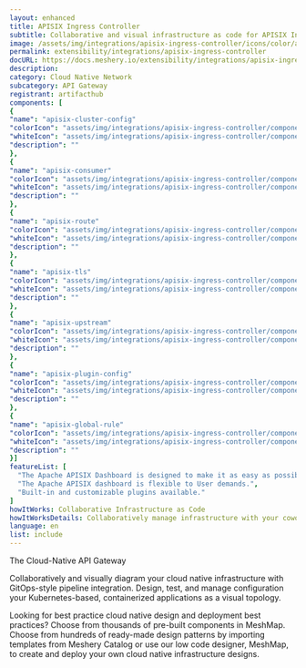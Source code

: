 ```yaml
---
layout: enhanced
title: APISIX Ingress Controller
subtitle: Collaborative and visual infrastructure as code for APISIX Ingress Controller
image: /assets/img/integrations/apisix-ingress-controller/icons/color/apisix-ingress-controller-color.svg
permalink: extensibility/integrations/apisix-ingress-controller
docURL: https://docs.meshery.io/extensibility/integrations/apisix-ingress-controller
description: 
category: Cloud Native Network
subcategory: API Gateway
registrant: artifacthub
components: [
{
"name": "apisix-cluster-config"
"colorIcon": "assets/img/integrations/apisix-ingress-controller/components/apisix-cluster-config/icons/color/apisix-cluster-config-color.svg"
"whiteIcon": "assets/img/integrations/apisix-ingress-controller/components/apisix-cluster-config/icons/white/apisix-cluster-config-white.svg"
"description": ""
},
{
"name": "apisix-consumer"
"colorIcon": "assets/img/integrations/apisix-ingress-controller/components/apisix-consumer/icons/color/apisix-consumer-color.svg"
"whiteIcon": "assets/img/integrations/apisix-ingress-controller/components/apisix-consumer/icons/white/apisix-consumer-white.svg"
"description": ""
},
{
"name": "apisix-route"
"colorIcon": "assets/img/integrations/apisix-ingress-controller/components/apisix-route/icons/color/apisix-route-color.svg"
"whiteIcon": "assets/img/integrations/apisix-ingress-controller/components/apisix-route/icons/white/apisix-route-white.svg"
"description": ""
},
{
"name": "apisix-tls"
"colorIcon": "assets/img/integrations/apisix-ingress-controller/components/apisix-tls/icons/color/apisix-tls-color.svg"
"whiteIcon": "assets/img/integrations/apisix-ingress-controller/components/apisix-tls/icons/white/apisix-tls-white.svg"
"description": ""
},
{
"name": "apisix-upstream"
"colorIcon": "assets/img/integrations/apisix-ingress-controller/components/apisix-upstream/icons/color/apisix-upstream-color.svg"
"whiteIcon": "assets/img/integrations/apisix-ingress-controller/components/apisix-upstream/icons/white/apisix-upstream-white.svg"
"description": ""
},
{
"name": "apisix-plugin-config"
"colorIcon": "assets/img/integrations/apisix-ingress-controller/components/apisix-plugin-config/icons/color/apisix-plugin-config-color.svg"
"whiteIcon": "assets/img/integrations/apisix-ingress-controller/components/apisix-plugin-config/icons/white/apisix-plugin-config-white.svg"
"description": ""
},
{
"name": "apisix-global-rule"
"colorIcon": "assets/img/integrations/apisix-ingress-controller/components/apisix-global-rule/icons/color/apisix-global-rule-color.svg"
"whiteIcon": "assets/img/integrations/apisix-ingress-controller/components/apisix-global-rule/icons/white/apisix-global-rule-white.svg"
"description": ""
}]
featureList: [
  "The Apache APISIX Dashboard is designed to make it as easy as possible for users to operate through a frontend interface.",
  "The Apache APISIX dashboard is flexible to User demands.",
  "Built-in and customizable plugins available."
]
howItWorks: Collaborative Infrastructure as Code
howItWorksDetails: Collaboratively manage infrastructure with your coworkers synchronously sharing the same designs.
language: en
list: include
---
```

<p>
The Cloud-Native API Gateway
</p>
<p>
    Collaboratively and visually diagram your cloud native infrastructure with GitOps-style pipeline integration. Design, test, and manage configuration your Kubernetes-based, containerized applications as a visual topology.
</p>
<p>
    Looking for best practice cloud native design and deployment best practices? Choose from thousands of pre-built components in MeshMap. Choose from hundreds of ready-made design patterns by importing templates from Meshery Catalog or use our low code designer, MeshMap, to create and deploy your own cloud native infrastructure designs.
</p>
